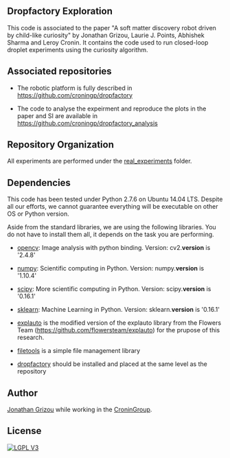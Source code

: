 ## Dropfactory Exploration

This code is associated to the paper "A soft matter discovery robot driven by child-like curiosity" by Jonathan Grizou, Laurie J. Points, Abhishek Sharma and Leroy Cronin. It contains the code used to run closed-loop droplet experiments using the curiosity algorithm.

## Associated repositories

- The robotic platform is fully described in https://github.com/croningp/dropfactory

- The code to analyse the expeirment and reproduce the plots in the paper and SI are available in https://github.com/croningp/dropfactory_analysis

## Repository Organization

All experiments are performed under the [real_experiments](/realworld_experiments) folder.

## Dependencies

This code has been tested under Python 2.7.6 on Ubuntu 14.04 LTS. Despite all our efforts, we cannot guarantee everything will be executable on other OS or Python version.

Aside from the standard libraries, we are using the following libraries. You do not have to install them all, it depends on the task you are performing.

- [opencv](http://opencv.org/): Image analysis with python binding.
Version: cv2.__version__ is '2.4.8'

- [numpy](http://www.numpy.org/): Scientific computing in Python.
Version: numpy.__version__ is '1.10.4'

- [scipy](http://www.scipy.org/scipylib/index.html): More scientific computing in Python.
Version: scipy.__version__ is '0.16.1'

- [sklearn](http://scikit-learn.org/): Machine Learning in Python.
Version: sklearn.__version__ is '0.16.1'

- [explauto](https://github.com/jgrizou/explauto) is the modified version of the explauto library from the Flowers Team (https://github.com/flowersteam/explauto) for the prupose of this research.

- [filetools](https://github.com/jgrizou/filetools) is a simple file management library

- [dropfactory](https://github.com/croningp/dropfactory) should be installed and placed at the same level as the repository

## Author

[Jonathan Grizou](http://jgrizou.com/) while working in the [CroninGroup](http://www.chem.gla.ac.uk/cronin/).

## License

[![LGPL V3](https://www.gnu.org/graphics/gplv3-127x51.png)](https://www.gnu.org/licenses/gpl.html)

